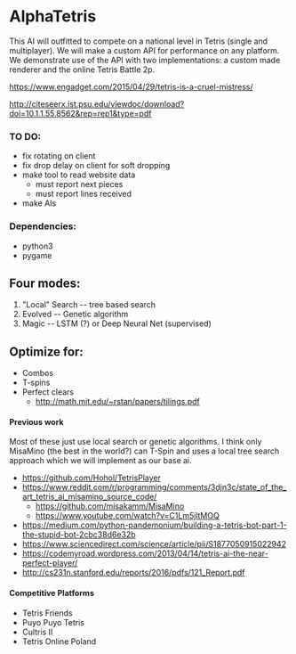 # AlphaTetris

This AI will outfitted to compete on a national level in Tetris (single and multiplayer). We will make a custom API for performance on any platform. We demonstrate use of the API with two implementations: a custom made renderer and the online Tetris Battle 2p.

https://www.engadget.com/2015/04/29/tetris-is-a-cruel-mistress/

http://citeseerx.ist.psu.edu/viewdoc/download?doi=10.1.1.55.8562&rep=rep1&type=pdf

### TO DO:
* fix rotating on client
* fix drop delay on client for soft dropping
* make tool to read website data
	- must report next pieces
	- must report lines received
* make AIs

### Dependencies:
* python3
* pygame

## Four modes:
1. "Local" Search -- tree based search
2. Evolved -- Genetic algorithm
3. Magic -- LSTM (?) or Deep Neural Net (supervised)

## Optimize for:
* Combos
* T-spins
* Perfect clears
	- http://math.mit.edu/~rstan/papers/tilings.pdf

#### Previous work
Most of these just use local search or genetic algorithms. I think only MisaMino (the best in the world?) can T-Spin and uses a local tree search approach which we will implement as our base ai.
* https://github.com/Hohol/TetrisPlayer
* https://www.reddit.com/r/programming/comments/3djn3c/state_of_the_art_tetris_ai_misamino_source_code/
	- https://github.com/misakamm/MisaMino
	- https://www.youtube.com/watch?v=C1Lm5jltMOQ
* https://medium.com/python-pandemonium/building-a-tetris-bot-part-1-the-stupid-bot-2cbc38d6e32b
* https://www.sciencedirect.com/science/article/pii/S1877050915022942
* https://codemyroad.wordpress.com/2013/04/14/tetris-ai-the-near-perfect-player/
* http://cs231n.stanford.edu/reports/2016/pdfs/121_Report.pdf

#### Competitive Platforms
- Tetris Friends
- Puyo Puyo Tetris
- Cultris II
- Tetris Online Poland
